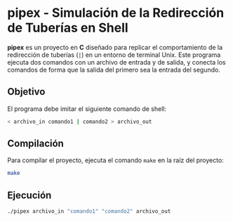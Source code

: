 # pipex - Simulación de la Redirección de Tuberías en Shell

**pipex** es un proyecto en **C** diseñado para replicar el comportamiento de la redirección de tuberías (`|`) en un entorno de terminal Unix. Este programa ejecuta dos comandos con un archivo de entrada y de salida, y conecta los comandos de forma que la salida del primero sea la entrada del segundo.

## Objetivo

El programa debe imitar el siguiente comando de shell:
```bash
< archivo_in comando1 | comando2 > archivo_out
```

## Compilación

Para compilar el proyecto, ejecuta el comando `make` en la raíz del proyecto:

```bash
make
```

## Ejecución

```bash
./pipex archivo_in "comando1" "comando2" archivo_out
```